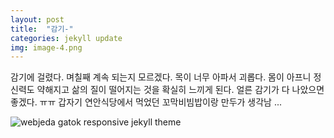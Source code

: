 ```yaml
---
layout: post
title:  "감기-"
categories: jekyll update
img: image-4.png
---
```

감기에 걸렸다. 며칠째 계속 되는지 모르겠다. 목이 너무 아파서 괴롭다. 몸이 아프니 정신력도 약해지고 삶의 질이 떨어지는 것을 확실히 느끼게 된다. 얼른 감기가 다 나았으면 좋겠다. ㅠㅠ 갑자기 연안식당에서 먹었던 꼬막비빔밥이랑 만두가 생각남 ...

![webjeda gatok responsive jekyll theme]({{site.baseurl}}/images/1806/18121201.jpg)